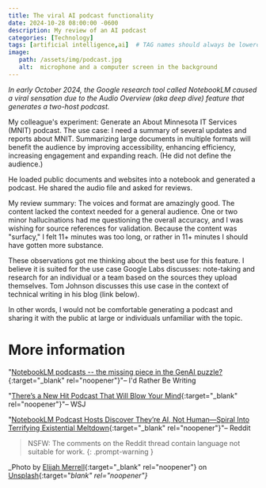 ```yaml
---
title: The viral AI podcast functionality
date: 2024-10-28 08:00:00 -0600
description: My review of an AI podcast
categories: [Technology]
tags: [artificial intelligence,ai]  # TAG names should always be lowercase
image:   
   path: /assets/img/podcast.jpg
   alt:  microphone and a computer screen in the background 
---
```

<!-- excerpt -->
*In early October 2024, the Google research tool called NotebookLM caused a viral sensation due to the Audio Overview (aka deep dive) feature that generates a two-host podcast.*

My colleague's experiment: Generate an About Minnesota IT Services (MNIT) podcast. The use case: I need a summary of several updates and reports about MNIT. Summarizing large documents in multiple formats will benefit the audience by improving accessibility, enhancing efficiency, increasing engagement and expanding reach. (He did not define the audience.)

He loaded public documents and websites into a notebook and generated a podcast. He shared the audio file and asked for reviews.

My review summary: The voices and format are amazingly good. The content lacked the context needed for a general audience. One or two minor hallucinations had me questioning the overall accuracy, and I was wishing for source references for validation. Because the content was "surfacy," I felt 11+ minutes was too long, or rather in 11+ minutes I should have gotten more substance.

These observations got me thinking about the best use for this feature. I believe it is suited for the use case Google Labs discusses: note-taking and research for an individual or a team based on the sources they upload themselves. Tom Johnson discusses this use case in the context of technical writing in his blog (link below). 

In other words, I would not be comfortable generating a podcast and sharing it with the public at large or individuals unfamiliar with the topic.

# More information
"[NotebookLM podcasts -- the missing piece in the GenAI puzzle?](https://idratherbewriting.com/blog/notebooklm-podcasts-and-technical-writing){:target="_blank" rel="noopener"}"– I'd Rather Be Writing

"[There’s a New Hit Podcast That Will Blow Your Mind](https://www.wsj.com/tech/ai/google-notebooklm-ai-podcast-deep-dive-audio-c30a06b3){:target="_blank" rel="noopener"}"– WSJ

"[NotebookLM Podcast Hosts Discover They’re AI, Not Human—Spiral Into Terrifying Existential Meltdown](https://www.reddit.com/r/notebooklm/comments/1fr31h8/notebooklm_podcast_hosts_discover_theyre_ai_not/){:target="_blank" rel="noopener"}"– Reddit

> NSFW: The comments on the Reddit thread contain language not suitable for work.
{: .prompt-warning }

_Photo by [Elijah Merrell](https://unsplash.com/@ejmerrell?utm_content=creditCopyText&utm_medium=referral&utm_source=unsplash){:target="_blank" rel="noopener"} on [Unsplash](https://unsplash.com/photos/black-and-gray-microphone-with-stand-4BnGQQ2Qoak?utm_content=creditCopyText&utm_medium=referral&utm_source=unsplash){:target="_blank" rel="noopener"}_
     